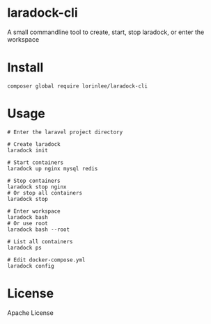 # laradock-cli
A small commandline tool to create, start, stop laradock, or enter the workspace

# Install

`composer global require lorinlee/laradock-cli`

# Usage
```
# Enter the laravel project directory

# Create laradock
laradock init

# Start containers
laradock up nginx mysql redis

# Stop containers
laradock stop nginx 
# Or stop all containers
laradock stop

# Enter workspace
laradock bash
# Or use root
laradock bash --root

# List all containers
laradock ps

# Edit docker-compose.yml
laradock config

```

# License
Apache License
